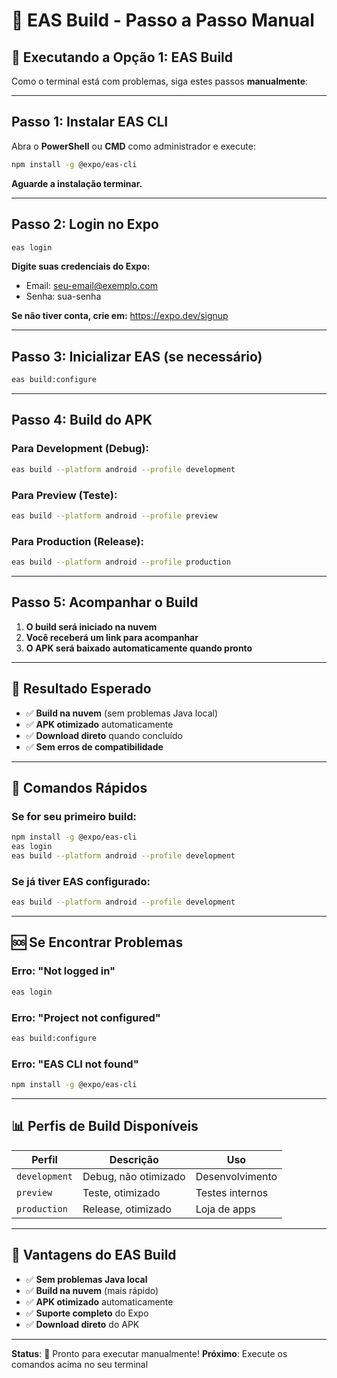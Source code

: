 # 🚀 EAS Build - Passo a Passo Manual

## 🎯 **Executando a Opção 1: EAS Build**

Como o terminal está com problemas, siga estes passos **manualmente**:

---

## **Passo 1: Instalar EAS CLI**

Abra o **PowerShell** ou **CMD** como administrador e execute:

```bash
npm install -g @expo/eas-cli
```

**Aguarde a instalação terminar.**

---

## **Passo 2: Login no Expo**

```bash
eas login
```

**Digite suas credenciais do Expo:**
- Email: seu-email@exemplo.com
- Senha: sua-senha

**Se não tiver conta, crie em:** https://expo.dev/signup

---

## **Passo 3: Inicializar EAS (se necessário)**

```bash
eas build:configure
```

---

## **Passo 4: Build do APK**

### **Para Development (Debug):**
```bash
eas build --platform android --profile development
```

### **Para Preview (Teste):**
```bash
eas build --platform android --profile preview
```

### **Para Production (Release):**
```bash
eas build --platform android --profile production
```

---

## **Passo 5: Acompanhar o Build**

1. **O build será iniciado na nuvem**
2. **Você receberá um link para acompanhar**
3. **O APK será baixado automaticamente quando pronto**

---

## 📱 **Resultado Esperado**

- ✅ **Build na nuvem** (sem problemas Java local)
- ✅ **APK otimizado** automaticamente
- ✅ **Download direto** quando concluído
- ✅ **Sem erros de compatibilidade**

---

## 🎯 **Comandos Rápidos**

### **Se for seu primeiro build:**
```bash
npm install -g @expo/eas-cli
eas login
eas build --platform android --profile development
```

### **Se já tiver EAS configurado:**
```bash
eas build --platform android --profile development
```

---

## 🆘 **Se Encontrar Problemas**

### **Erro: "Not logged in"**
```bash
eas login
```

### **Erro: "Project not configured"**
```bash
eas build:configure
```

### **Erro: "EAS CLI not found"**
```bash
npm install -g @expo/eas-cli
```

---

## 📊 **Perfis de Build Disponíveis**

| Perfil | Descrição | Uso |
|--------|-----------|-----|
| `development` | Debug, não otimizado | Desenvolvimento |
| `preview` | Teste, otimizado | Testes internos |
| `production` | Release, otimizado | Loja de apps |

---

## 🎉 **Vantagens do EAS Build**

- ✅ **Sem problemas Java local**
- ✅ **Build na nuvem** (mais rápido)
- ✅ **APK otimizado** automaticamente
- ✅ **Suporte completo** do Expo
- ✅ **Download direto** do APK

---

**Status**: 🚀 Pronto para executar manualmente!
**Próximo**: Execute os comandos acima no seu terminal
